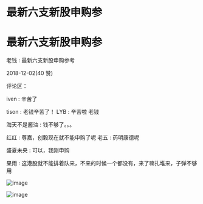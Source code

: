 # 最新六支新股申购参

# 最新六支新股申购参

老钱 : 最新六支新股申购参考

2018-12-02(40 赞)

评论区：

iven : 辛苦了

tison : 老钱辛苦了！ LYB : 辛苦啦 老钱

海天不是酱油 : 钱不够了。。。

红红 : 尊嘉，创毅现在就不能申购了呢 老五 : 药明康德呢

盛夏未央 : 可以，我刚申购

果雨 : 这港股就不能排着队来，不来的时候一个都没有，来了嘛扎堆来，子弹不够用

![image](img/Image_368.png)

![image](img/Image_369.png)